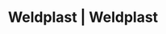 ---
Filename: "eshop-products-variant742"
Link: "file:/Users/vinayakpatel/Downloads/www.weldplast.cz/eshop_products_compare/add/eshop-products-variant742"
product_name: "null"
product_id: "null"
title: "Weldplast | Weldplast"
product_desc: ""
product_specs: ""
product_downloads: ""
href: ""
p_desc_2: ""
accessories: ""
similar_products: ""
---
